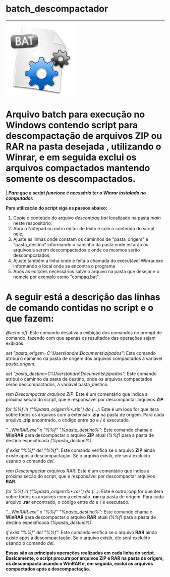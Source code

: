 # batch_descompactador
---
<img src="/imagens/batch.png"> 

# Arquivo batch para execução no Windows contendo script para descompactação de arquivos ZIP ou RAR na pasta desejada , utilizando o Winrar, e em seguida exclui os arquivos compactados mantendo somente os descompactados.

| _**Para que o script funcione é ncessário ter o Winrar instalado no computador.**_ 

**Para utilização do script siga os passos abaixo:** </br>

1) Copie o conteúdo do arquivo _descompaq.bat_ localizado na pasta _main_ neste respositório;
2) Abra o Notepad ou outro editor de texto e cole o conteúdo do script nele;
3) Ajuste as linhas onde constam os caminhos de "pasta_origem" e "pasta_destino" informando o caminho da pasta onde estarão os arquivos a serem descompactados e onde os mesmos serão descompcatados;
4) Ajuste também a linha onde é feita a chamada do executável Winrar.exe informando o local onde se encontra o programa
5) Após as edições necessários salve o arquivo na pasta que desejar e o nomeie por exemplo como "compaq.bat". </br>

# A seguir está a descrição das linhas de comando contidas no script e o que fazem: </br>

_@echo off_: Este comando desativa a exibição dos comandos no prompt de comando, fazendo com que apenas os resultados das operações sejam exibidos.

_set "pasta_origem=C:\Users\andre\Documents\zipados"_: Este comando atribui o caminho da pasta de origem dos arquivos compactados à variável _pasta_origem._

_set "pasta_destino=C:\Users\andre\Documents\zipados"_: Este comando atribui o caminho da pasta de destino, onde os arquivos compactados serão descompactados, à variável pasta_destino.

_rem Descompactar arquivos ZIP_: Este é um comentário que indica a próxima seção do script, que é responsável por descompactar arquivos **ZIP**.

_for %%f in ("%pasta_origem%\*.zip") do (...)_: Este é um loop for que itera sobre todos os arquivos com a extensão **.zip** na pasta de origem. Para cada arquivo **.zip** encontrado, o código entre _do_ e _(_ é executado.

_"...WinRAR.exe" x "%%f" "%pasta_destino%"_: Este comando chama o **WinRAR** para descompactar o arquivo **ZIP** atual _(%%f)_ para a pasta de destino especificada _(%pasta_destino%)_.

_if exist "%%f" del "%%f"_: Este comando verifica se o arquivo **ZIP** ainda existe após a descompactação. Se o arquivo existir, ele será excluído usando o comando _del_.

_rem Descompactar arquivos RAR_: Este é um comentário que indica a próxima seção do script, que é responsável por descompactar arquivos **RAR**.

_for %%f in ("%pasta_origem%\*.rar") do (...)_: Este é outro loop for que itera sobre todos os arquivos com a extensão **.rar** na pasta de origem. Para cada arquivo **.rar** encontrado, o código entre _do_ e _(_ é executado.

_"...WinRAR.exe" x "%%f" "%pasta_destino%"_: Este comando chama o **WinRAR** para descompactar o arquivo **RAR** atual _(%%f)_ para a pasta de destino especificada _(%pasta_destino%)_.

_if exist "%%f" del "%%f"_: Este comando verifica se o arquivo **RAR** ainda existe após a descompactação. Se o arquivo existir, ele será excluído usando o comando _del_. </br>

**Essas são as principais operações realizadas em cada linha do script. Basicamente, o script procura por arquivos ZIP e RAR na pasta de origem, os descompacta usando o WinRAR e, em seguida, exclui os arquivos compactados após a descompactação.**





